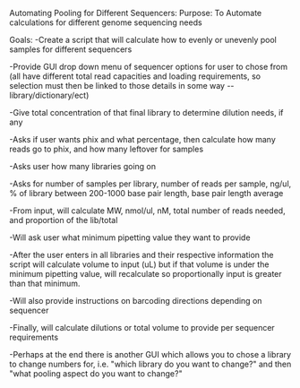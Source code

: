 Automating Pooling for Different Sequencers:
Purpose: To Automate calculations for different genome sequencing needs

Goals:
-Create a script that will calculate how to evenly or unevenly pool samples for different sequencers

-Provide GUI drop down menu of sequencer options for user to chose from (all have different total read capacities and loading requirements, so selection must then be linked to those details in some way -- library/dictionary/ect)

-Give total concentration of that final library to determine dilution needs, if any

-Asks if user wants phix and what percentage, then calculate how many reads go to phix, and how many leftover for samples

-Asks user how many libraries going on

-Asks for number of samples per library, number of reads per sample, ng/ul, % of library between 200-1000 base pair length, base pair length average

-From input, will calculate MW, nmol/ul, nM, total number of reads needed, and proportion of the lib/total

-Will ask user what minimum pipetting value they want to provide

-After the user enters in all libraries and their respective information the script will calculate volume to input (uL) but if that volume is under the minimum pipetting value, will recalculate so proportionally input is greater than that minimum.

-Will also provide instructions on barcoding directions depending on sequencer

-Finally, will calculate dilutions or total volume to provide per sequencer requirements

-Perhaps at the end there is another GUI which allows you to chose a library to change numbers for, i.e. "which library do you want to change?" and then "what pooling aspect do you want to change?"
